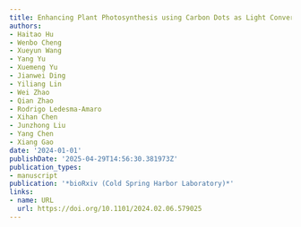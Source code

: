 ```yaml
---
title: Enhancing Plant Photosynthesis using Carbon Dots as Light Converter and Photosensitizer
authors:
- Haitao Hu
- Wenbo Cheng
- Xueyun Wang
- Yang Yu
- Xuemeng Yu
- Jianwei Ding
- Yiliang Lin
- Wei Zhao
- Qian Zhao
- Rodrigo Ledesma‐Amaro
- Xihan Chen
- Junzhong Liu
- Yang Chen
- Xiang Gao
date: '2024-01-01'
publishDate: '2025-04-29T14:56:30.381973Z'
publication_types:
- manuscript
publication: '*bioRxiv (Cold Spring Harbor Laboratory)*'
links:
- name: URL
  url: https://doi.org/10.1101/2024.02.06.579025
---
```

